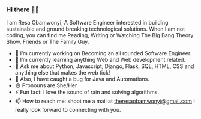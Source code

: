 ### Hi there 👋🏾
I am Resa Obamwonyi, A Software Engineer interested in building sustainable and ground breaking technological solutions. 
When I am not coding, you can find me Reading, Writing or Watching The Big Bang Theory Show, Friends or The Family Guy.

- 🔭 I’m currently working on Becoming an all rounded Software Engineer.
- 🌱 I’m currently learning anything Web and Web development related.
- 💬 Ask me about Python, Javascript, Django, Flask, SQL, HTML, CSS and anything else that makes the web tick!
- 🌱 Also, I have caught a bug for Java and Automations.
- 😄 Pronouns are She/Her
- ⚡ Fun fact: I love the sound of rain and solving algorithms. 
- 📫 How to reach me: shoot me a mail at theresaobamwonyi@gmail.com
I really look forward to connecting with you.
<!--
**Resa-Obamwonyi/Resa-Obamwonyi** is a ✨ _special_ ✨ repository because its `README.md` (this file) appears on your GitHub profile.

Here are some ideas to get you started:

- 🔭 I’m currently working on ...
- 🌱 I’m currently learning ...
- 👯 I’m looking to collaborate on ...
- 🤔 I’m looking for help with ...
- 💬 Ask me about ...
- 📫 How to reach me: ...
- 😄 Pronouns: ...
- ⚡ Fun fact: ...
-->
